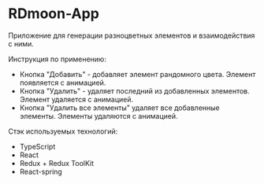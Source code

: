﻿# RDmoon-App
Приложение для генерации разноцветных элементов и взаимодействия с ними.

Инструкция по применению:
- Кнопка "Добавить" - добавляет элемент рандомного цвета. Элемент появляется с анимацией.
- Кнопка "Удалить" - удаляет последний из добавленных элементов. Элемент удаляется с анимацией.
- Кнопка "Удалить все элементы" удаляет все добавленные элементы. Элементы удаляются с анимацией.

Стэк используемых технологий:
- TypeScript
- React
- Redux + Redux ToolKit
- React-spring
